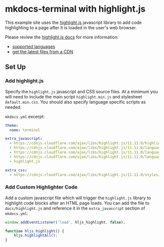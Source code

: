 # mkdocs-terminal with highlight.js

This example site uses the [highlight.js] javascript library to add code highlighting to a page after it is loaded in the user's web browser.

Please review the [highlight.js docs] for more information:

- [supported languages]
- [get the latest files from a CDN]

[highlight.js]: https://highlightjs.org/
[highlight.js docs]: https://highlightjs.readthedocs.io/en/latest/readme.html
[supported languages]: https://highlightjs.readthedocs.io/en/latest/supported-languages.html
[get the latest files from a CDN]: https://highlightjs.readthedocs.io/en/latest/readme.html#fetch-via-cdn

## Set Up
### Add highlight.js

Specify the `highlight.js` javascript and CSS source files.  At a minimum you will need to include the main script `highlight.min.js` and stylesheet `default.min.css`.  You should also specify language specific scripts as needed.

`mkdocs.yml` excerpt:

```yaml
theme:
  name: terminal

extra_javascript:
  - https://cdnjs.cloudflare.com/ajax/libs/highlight.js/11.11.0/highlight.min.js
  - https://cdnjs.cloudflare.com/ajax/libs/highlight.js/11.11.0/languages/bash.min.js
  - https://cdnjs.cloudflare.com/ajax/libs/highlight.js/11.11.0/languages/javascript.min.js
  - https://cdnjs.cloudflare.com/ajax/libs/highlight.js/11.11.0/languages/python.min.js
  - highlight.js

extra_css:
  - https://cdnjs.cloudflare.com/ajax/libs/highlight.js/11.11.0/styles/default.min.css
```

### Add Custom Highlighter Code

Add a custom javascript file which will trigger the `highlight.js` library to highlight code blocks after an HTML page loads.  You can add the file to `docs/highlight.js` and reference it in the `extra_javascript` section of `mkdocs.yml`:

```javascript
window.addEventListener('load', hljs_highlight, false);

function hljs_highlight() {
    hljs.highlightAll();
}
```
